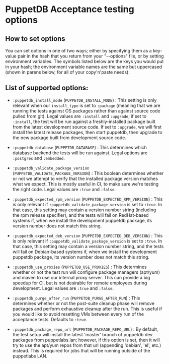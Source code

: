 # PuppetDB Acceptance testing options

## How to set options

You can set options in one of two ways; either by specifying them as a key-value
pair in the hash that you return from your "--options" file, or by setting
environment variables.  The symbols listed below are the keys you would put
in your hash; the environment variable names are the same but uppercased
(shown in parens below, for all of your copy'n'paste needs):

## List of supported options:

* `:puppetdb_install_mode` (`PUPPETDB_INSTALL_MODE`) : This setting is only
  relevant when our `install_type` is set to `:package` (meaning that we are
  running the tests against OS packages rather than against source code pulled
  from git).  Legal values are `:install` and `:upgrade`; if set to `:install`,
  the test will be run against a freshly-installed package built from the
  latest development source code.  If set to `:upgrade`, we will first install
  the latest release packages, then start puppetdb, then upgrade to the new package
  built from development source code.

* `:puppetdb_database` (`PUPPETDB_DATABASE`) : This determines which database
  backend the tests will be run against.  Legal options are `:postgres` and
  `:embedded`.

* `:puppetdb_validate_package_version` (`PUPPETDB_VALIDATE_PACKAGE_VERSION`) :
  This boolean determines whether or not we attempt to verify that the installed
  package version matches what we expect.  This is mostly useful in CI, to make
  sure we're testing the right code.  Legal values are `:true` and `:false`.

* `:puppetdb_expected_rpm_version` (`PUPPETDB_EXPECTED_RPM_VERSION`) :
  This is only relevant if `:puppetdb_validate_package_version` is set to `:true`.
  In that case, this setting may contain a version number string (including the
  rpm release specifier), and the tests will fail on RedHat-based systems if, when
  we install the development puppetdb package, its version number does not match
  this string.

* `:puppetdb_expected_deb_version` (`PUPPETDB_EXPECTED_DEB_VERSION`) :
  This is only relevant if `:puppetdb_validate_package_version` is set to `:true`.
  In that case, this setting may contain a version number string, and the tests
  will fail on Debian-based systems if, when we install the development puppetdb
  package, its version number does not match this string.

* `:puppetdb_use_proxies` (`PUPPETDB_USE_PROXIES`) : This determines whether or
  not the test run will configure package managers (apt/yum) and maven to use
  our internal proxy server.  This can provide a big speedup for CI, but is
  not desirable for remote employees during development.  Legal values are `:true`
  and `:false`.

* `:puppetdb_purge_after_run` (`PUPPETDB_PURGE_AFTER_RUN`) : This determines
  whether or not the post-suite cleanup phase will remove packages and perform
  exhaustive cleanup after the run.  This is useful if you would like to avoid
  resetting VMs between every run of the acceptance tests.  Defaults to `:true`.

* `:puppetdb_package_repo_url` (`PUPPETDB_PACKAGE_REPO_URL`) : By default,
  the test setup will install the latest 'master' branch of puppetdb dev packages
  from puppetlabs.lan; however, if this option is set, then it will try to use
  the apt/yum repos from that url (appending 'debian', 'el', etc.) instead.  This
  is required for jobs that will be running outside of the puppetlabs LAN.
